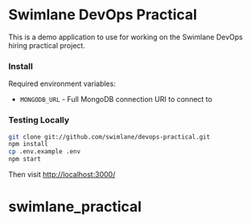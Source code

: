 # Swimlane DevOps Practical

This is a demo application to use for working on the Swimlane DevOps hiring practical project.

### Install

Required environment variables:
- `MONGODB_URL` - Full MongoDB connection URI to connect to

### Testing Locally
```sh
git clone git://github.com/swimlane/devops-practical.git
npm install
cp .env.example .env
npm start
```

Then visit [http://localhost:3000/](http://localhost:3000/)

# swimlane_practical
